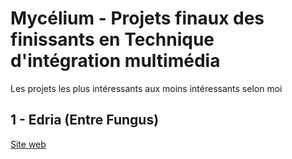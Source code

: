 # Mycélium - Projets finaux des finissants en Technique d'intégration multimédia
Les projets les plus intéressants aux moins intéressants selon moi

## 1 - Edria (Entre Fungus)
[Site web](https://tim-montmorency.com/2023/projets/ENTRE-FUNGUS/docs/web/index.html)



